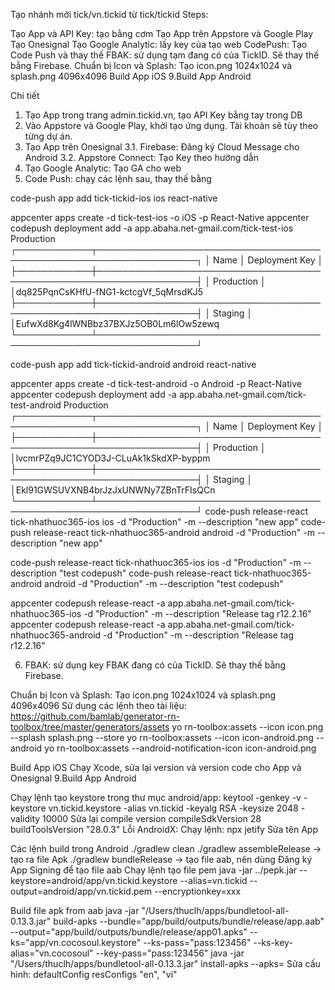 Tạo nhánh mới tick/vn.tickid từ tick/tickid
Steps:

Tạo App và API Key: tạo bằng cơm
Tạo App trên Appstore và Google Play
Tạo Onesignal
Tạo Google Analytic: lấy key của tạo web
CodePush: Tạo Code Push và thay thế
FBAK: sử dụng tạm đang có của TickID. Sẽ thay thế bằng Firebase.
Chuẩn bị Icon và Splash: Tạo icon.png 1024x1024 và splash.png 4096x4096
Build App iOS
9.Build App Android

Chi tiết
1. Tạo App trong trang admin.tickid.vn, tạo API Key bằng tay trong DB
2. Vào Appstore và Google Play, khởi tạo ứng dụng. Tài khoản sẽ tùy theo từng dự án.
3. Tạo App trên Onesignal
	3.1. Firebase: Đăng ký Cloud Message cho Android
	3.2. Appstore Connect: Tạo Key theo hướng dẫn 
4. Tạo Google Analytic: Tạo GA cho web
5. Code Push: chạy các lệnh sau, thay thế bằng 

code-push app add tick-tickid-ios ios react-native

appcenter apps create -d tick-test-ios -o iOS -p React-Native
appcenter codepush deployment add -a app.abaha.net-gmail.com/tick-test-ios Production
┌────────────┬──────────────────────────────────────────────────────────────────┐
│ Name │ Deployment Key │
├────────────┼──────────────────────────────────────────────────────────────────┤
│ Production │ │dq825PqnCsKHfU-fNG1-kctcgVf_5qMrsdKJ5
├────────────┼──────────────────────────────────────────────────────────────────┤
│ Staging │ │EufwXd8Kg4lWNBbz37BXJz5OB0Lm6lOw5zewq
└────────────┴──────────────────────────────────────────────────────────────────┘

code-push app add tick-tickid-android android react-native

appcenter apps create -d tick-test-android -o Android -p React-Native
appcenter codepush deployment add -a app.abaha.net-gmail.com/tick-test-android Production
┌────────────┬──────────────────────────────────────────────────────────────────┐
│ Name │ Deployment Key │
├────────────┼──────────────────────────────────────────────────────────────────┤
│ Production │ │lvcmrPZq9JC1CYOD3J-CLuAk1kSkdXP-byppm
├────────────┼──────────────────────────────────────────────────────────────────┤
│ Staging │ │Ekl91GWSUVXNB4brJzJxUNWNy7ZBnTrFIsQCn
└────────────┴──────────────────────────────────────────────────────────────────┘
code-push release-react tick-nhathuoc365-ios ios -d "Production" -m --description "new app"
code-push release-react tick-nhathuoc365-android android -d "Production" -m --description "new app"

code-push release-react tick-nhathuoc365-ios ios -d "Production" -m --description "test codepush"
code-push release-react tick-nhathuoc365-android android -d "Production" -m --description "test codepush"

appcenter codepush release-react -a app.abaha.net-gmail.com/tick-nhathuoc365-ios -d "Production" -m --description "Release tag r12.2.16"
appcenter codepush release-react -a app.abaha.net-gmail.com/tick-nhathuoc365-android -d "Production" -m --description "Release tag r12.2.16"

6. FBAK: sử dụng key FBAK đang có của TickID. Sẽ thay thế bằng Firebase. 

Chuẩn bị Icon và Splash: Tạo icon.png 1024x1024 và splash.png 4096x4096
Sử dụng các lệnh theo tài liệu: https://github.com/bamlab/generator-rn-toolbox/tree/master/generators/assets
yo rn-toolbox:assets --icon icon.png --splash splash.png --store
yo rn-toolbox:assets --icon icon-android.png --android
yo rn-toolbox:assets --android-notification-icon icon-android.png

Build App iOS
Chạy Xcode, sửa lại version và version code cho App và Onesignal
9.Build App Android

Chạy lệnh tạo keystore trong thư mục android/app:
keytool -genkey -v -keystore vn.tickid.keystore -alias vn.tickid -keyalg RSA -keysize 2048 -validity 10000
Sửa lại compile version
compileSdkVersion 28
buildToolsVersion "28.0.3"
Lỗi AndroidX: Chạy lệnh:
npx jetify
Sửa tên App

Các lệnh build trong Android
./gradlew clean
./gradlew assembleRelease -> tạo ra file Apk
./gradlew bundleRelease -> tạo file aab, nên dùng
Đăng ký App Signing để tạo file aab
Chạy lệnh tạo file pem
java -jar ../pepk.jar --keystore=android/app/vn.tickid.keystore --alias=vn.tickid --output=android/app/vn.tickid.pem --encryptionkey=xxx

Build file apk from aab
java -jar "/Users/thuclh/apps/bundletool-all-0.13.3.jar" build-apks --bundle="app/build/outputs/bundle/release/app.aab" --output="app/build/outputs/bundle/release/app01.apks" --ks="app/vn.cocosoul.keystore" --ks-pass="pass:123456" --ks-key-alias="vn.cocosoul" --key-pass="pass:123456"
java -jar "/Users/thuclh/apps/bundletool-all-0.13.3.jar" install-apks --apks=
Sửa cấu hình:
defaultConfig
resConfigs "en", "vi"
